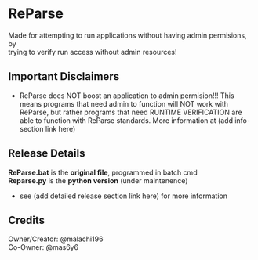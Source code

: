 # ReParse
Made for attempting to run applications without having admin permisions, by \
trying to verify run access without admin resources!

## Important Disclaimers
+ ReParse does NOT boost an application to admin permision!!! This means programs that need admin to function will NOT work with ReParse, but rather programs that need RUNTIME VERIFICATION are able to function with ReParse standards. More information at (add info-section link here)


## Release Details
**ReParse.bat** is the **original file**, programmed in batch cmd \
**Reparse.py** is the **python version** (under maintenence)
- see (add detailed release section link here) for more information

## Credits
Owner/Creator: @malachi196 \
Co-Owner: @mas6y6
